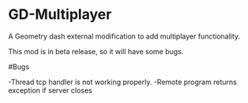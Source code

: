 # GD-Multiplayer
A Geometry dash external modification to add multiplayer functionality.

This mod is in beta release, so it will have some bugs.

#Bugs

-Thread tcp handler is not working properly.
-Remote program returns exception if server closes
